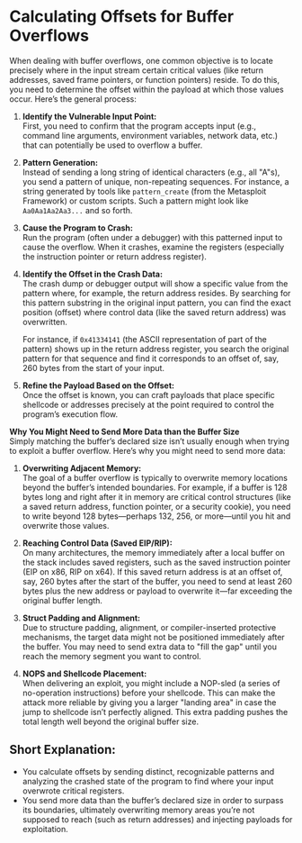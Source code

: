 # Calculating Offsets for Buffer Overflows
When dealing with buffer overflows, one common objective is to locate precisely where in the input stream certain critical values (like return addresses, saved frame pointers, or function pointers) reside. To do this, you need to determine the offset within the payload at which those values occur. Here’s the general process:

1. **Identify the Vulnerable Input Point:**  
   First, you need to confirm that the program accepts input (e.g., command line arguments, environment variables, network data, etc.) that can potentially be used to overflow a buffer.

2. **Pattern Generation:**  
   Instead of sending a long string of identical characters (e.g., all "A"s), you send a pattern of unique, non-repeating sequences. For instance, a string generated by tools like `pattern_create` (from the Metasploit Framework) or custom scripts. Such a pattern might look like `Aa0Aa1Aa2Aa3...` and so forth.

3. **Cause the Program to Crash:**  
   Run the program (often under a debugger) with this patterned input to cause the overflow. When it crashes, examine the registers (especially the instruction pointer or return address register).

4. **Identify the Offset in the Crash Data:**  
   The crash dump or debugger output will show a specific value from the pattern where, for example, the return address resides. By searching for this pattern substring in the original input pattern, you can find the exact position (offset) where control data (like the saved return address) was overwritten.

   For instance, if `0x41334141` (the ASCII representation of part of the pattern) shows up in the return address register, you search the original pattern for that sequence and find it corresponds to an offset of, say, 260 bytes from the start of your input.

5. **Refine the Payload Based on the Offset:**  
   Once the offset is known, you can craft payloads that place specific shellcode or addresses precisely at the point required to control the program’s execution flow.

**Why You Might Need to Send More Data than the Buffer Size**  
Simply matching the buffer’s declared size isn’t usually enough when trying to exploit a buffer overflow. Here’s why you might need to send more data:

1. **Overwriting Adjacent Memory:**  
   The goal of a buffer overflow is typically to overwrite memory locations beyond the buffer’s intended boundaries. For example, if a buffer is 128 bytes long and right after it in memory are critical control structures (like a saved return address, function pointer, or a security cookie), you need to write beyond 128 bytes—perhaps 132, 256, or more—until you hit and overwrite those values.

2. **Reaching Control Data (Saved EIP/RIP):**  
   On many architectures, the memory immediately after a local buffer on the stack includes saved registers, such as the saved instruction pointer (EIP on x86, RIP on x64). If this saved return address is at an offset of, say, 260 bytes after the start of the buffer, you need to send at least 260 bytes plus the new address or payload to overwrite it—far exceeding the original buffer length.

3. **Struct Padding and Alignment:**  
   Due to structure padding, alignment, or compiler-inserted protective mechanisms, the target data might not be positioned immediately after the buffer. You may need to send extra data to "fill the gap" until you reach the memory segment you want to control.

4. **NOPS and Shellcode Placement:**  
   When delivering an exploit, you might include a NOP-sled (a series of no-operation instructions) before your shellcode. This can make the attack more reliable by giving you a larger "landing area" in case the jump to shellcode isn’t perfectly aligned. This extra padding pushes the total length well beyond the original buffer size.

## Short Explanation: 
- You calculate offsets by sending distinct, recognizable patterns and analyzing the crashed state of the program to find where your input overwrote critical registers.
- You send more data than the buffer’s declared size in order to surpass its boundaries, ultimately overwriting memory areas you’re not supposed to reach (such as return addresses) and injecting payloads for exploitation.
